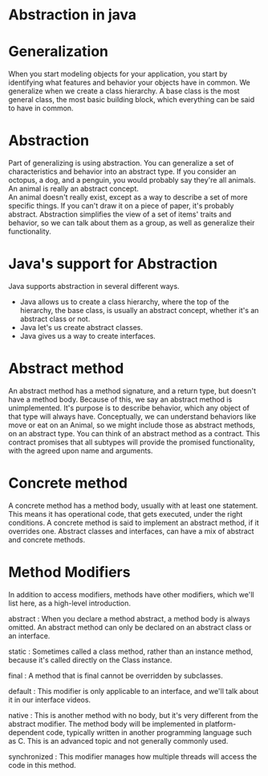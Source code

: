 # Abstraction in java 

# Generalization
When you start modeling objects for your application, you start by identifying what features and behavior your objects have in common.
We generalize when we create a class hierarchy.
A base class is the most general class, the most basic building block, which everything can be said to have in common.

# Abstraction
Part of generalizing is using abstraction.
You can generalize a set of characteristics and behavior into an abstract type.
If you consider an octopus, a dog, and a penguin, you would probably say they're all animals.
An animal is really an abstract concept.   
An animal doesn't really exist, except as a way to describe a set of more specific things.
If you can't draw it on a piece of paper, it's probably abstract.
Abstraction simplifies the view of a set of items' traits and behavior, so we can talk about them as a group, as well as generalize their functionality.

# Java's support for Abstraction
Java supports abstraction in several different ways.
- Java allows us to create a class hierarchy, where the top of the hierarchy, the base class, is usually an abstract concept, whether it's an abstract class or not.
- Java let's us create abstract classes. 
- Java gives us a way to create interfaces.

# Abstract method
An abstract method has a method signature, and a return type, but doesn't have a method body.
Because of this, we say an abstract method is unimplemented.
It's purpose is to describe behavior, which any object of that type will always have.
Conceptually, we can understand behaviors like move or eat on an Animal, so we might include those as abstract methods, on an abstract type.
You can think of an abstract method as a contract.
This contract promises that all subtypes will provide the promised functionality, with the agreed upon name and arguments.

# Concrete method
A concrete method has a method body, usually with at least one statement.
This means it has operational code, that gets executed, under the right conditions.
A concrete method is said to implement an abstract method, if it overrides one.
Abstract classes and interfaces, can have a mix of abstract and concrete methods.

# Method Modifiers
In addition to access modifiers, methods have other modifiers, which we'll list here, as a high-level introduction.

abstract : When you declare a method abstract, a method body is always omitted. An abstract method can only be declared on an abstract class or an interface.

static : Sometimes called a class method, rather than an instance method, because it's called directly on the Class instance.

final : A method that is final cannot be overridden by subclasses.

default : This modifier is only applicable to an interface, and we'll talk about it in our interface videos.

native : This is another method with no body, but it's very different from the abstract modifier.  The method body will be implemented in platform-dependent code, typically written in another programming language such as C.  This is an advanced topic and not generally commonly used.

synchronized : This modifier manages how multiple threads will access the code in this method.
